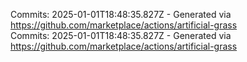 Commits: 2025-01-01T18:48:35.827Z - Generated via https://github.com/marketplace/actions/artificial-grass
<br>
Commits: 2025-01-01T18:48:35.827Z - Generated via https://github.com/marketplace/actions/artificial-grass
<br>
